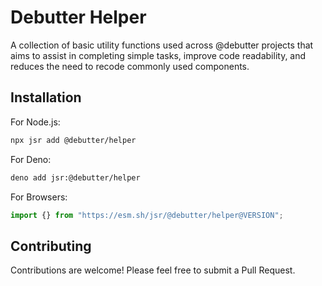 # Debutter Helper

A collection of basic utility functions used across @debutter projects that aims
to assist in completing simple tasks, improve code readability, and reduces the
need to recode commonly used components.

## Installation

For Node.js:

```bash
npx jsr add @debutter/helper
```

For Deno:

```bash
deno add jsr:@debutter/helper
```

For Browsers:

```javascript
import {} from "https://esm.sh/jsr/@debutter/helper@VERSION";
```

## Contributing

Contributions are welcome! Please feel free to submit a Pull Request.

